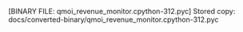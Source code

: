 [BINARY FILE: qmoi_revenue_monitor.cpython-312.pyc]
Stored copy: docs/converted-binary/qmoi_revenue_monitor.cpython-312.pyc
